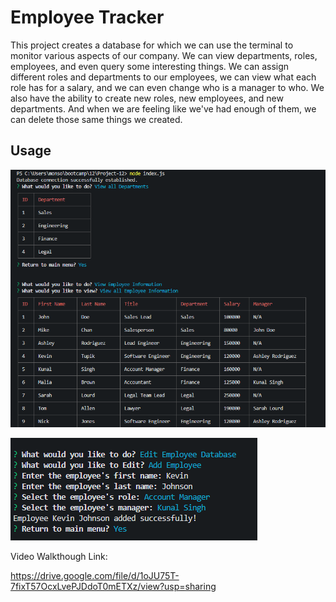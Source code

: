 # Employee Tracker

This project creates a database for which we can use the terminal to monitor various aspects of our company. We can view departments, roles, employees, and even query some interesting things. We can assign different roles and departments to our employees, we can view what each role has for a salary, and we can even change who is a manager to who. We also have the ability to create new roles, new employees, and new departments. And when we are feeling like we've had enough of them, we can delete those same things we created.

## Usage

![1](./assets/EmployeeScreen.png)

![2](./assets/EmployeeScreen2.png)

Video Walkthough Link:

https://drive.google.com/file/d/1oJU75T-7fixT57OcxLvePJDdoT0mETXz/view?usp=sharing